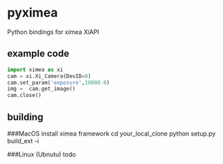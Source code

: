 pyximea
=======

Python bindings for ximea XiAPI

## example code
```python
import ximea as xi
cam = xi.Xi_Camera(DevID=0)
cam.set_param('exposure',10000.0)
img =  cam.get_image()
cam.close()
```


## building
###MacOS
install ximea framework
cd your_local_clone
python setup.py build_ext -i

###Linux (Ubnutu)
todo
